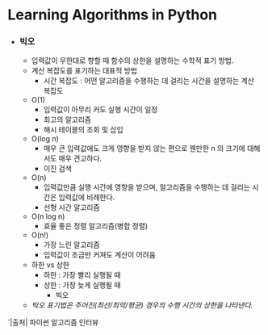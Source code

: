 # Learning Algorithms in Python

- ### 빅오
  - 입력값이 무한대로 향할 때 함수의 상한을 설명하는 수학적 표기 방법.
  - 계산 복잡도를 표기하는 대표적 방법
    - 시간 복잡도 : 어떤 알고리즘을 수행하는 데 걸리는 시간을 설명하는 계산 복잡도
  - O(1)
    - 입력값이 아무리 커도 실행 시간이 일정
    - 최고의 알고리즘
    - 해시 테이블의 조회 및 삽입
  - O(log n)
    - 매우 큰 입력값에도 크게 영향을 받지 않는 편으로 웬만한 n 의 크기에 대해서도 매우 견고하다.
    - 이진 검색
  - O(n)
    - 입력값만큼 실행 시간에 영향을 받으며, 알고리즘을 수행하는 데 걸리는 시간은 입력값에 비례한다.
    - 선형 시간 알고리즘
  - O(n log n)
    - 효율 좋은 정렬 알고리즘(병합 정렬)  
  - O(n!) 
    - 가장 느린 알고리즘
    - 입력값이 조금만 커져도 계산이 어려움
  - 하한 vs 상한
    - 하한 : 가장 빨리 실행될 때
    - 상한 : 가장 늦게 실행될 때
      - 빅오   
  - *빅오 표기법은 주어진(최선/최악/평균) 경우의 수행 시간의 상한을 나타낸다.* 


`|출처| 파이썬 알고리즘 인터뷰
